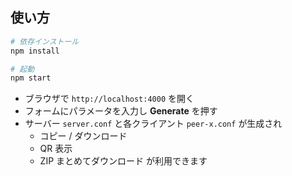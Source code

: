 ## 使い方

```bash
# 依存インストール
npm install

# 起動
npm start
```

- ブラウザで `http://localhost:4000` を開く
- フォームにパラメータを入力し **Generate** を押す
- サーバー `server.conf` と各クライアント `peer-x.conf` が生成され
  - コピー / ダウンロード
  - QR 表示
  - ZIP まとめてダウンロード
  が利用できます


